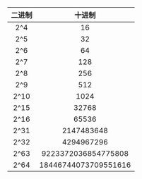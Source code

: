 
|二进制|十进制|
|:-:|:-:|
|2^4|16|
|2^5|32|
|2^6|64|
|2^7|128|
|2^8|256|
|2^9|512|
|2^10|1024|
|2^15|32768|
|2^16|65536|
|2^31|2147483648|
|2^32|4294967296|
|2^63|9223372036854775808|
|2^64|18446744073709551616|